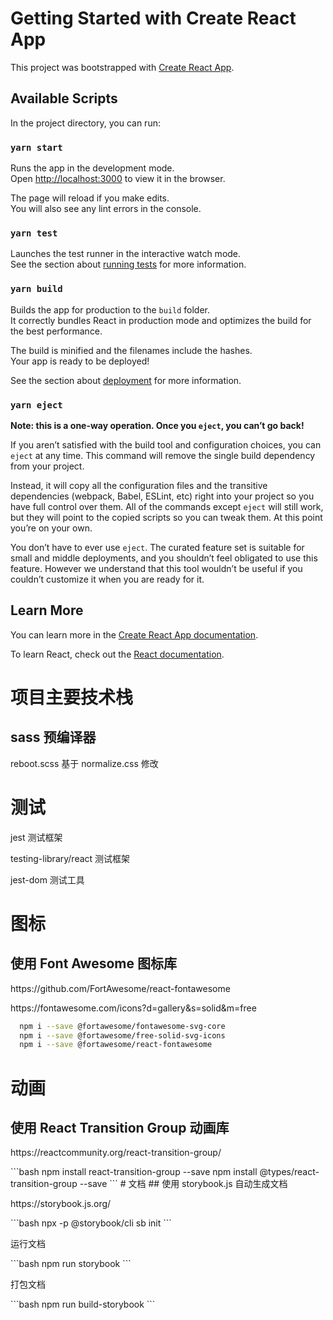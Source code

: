 # Getting Started with Create React App

This project was bootstrapped with [Create React App](https://github.com/facebook/create-react-app).

## Available Scripts

In the project directory, you can run:

### `yarn start`

Runs the app in the development mode.\
Open [http://localhost:3000](http://localhost:3000) to view it in the browser.

The page will reload if you make edits.\
You will also see any lint errors in the console.

### `yarn test`

Launches the test runner in the interactive watch mode.\
See the section about [running tests](https://facebook.github.io/create-react-app/docs/running-tests) for more information.

### `yarn build`

Builds the app for production to the `build` folder.\
It correctly bundles React in production mode and optimizes the build for the best performance.

The build is minified and the filenames include the hashes.\
Your app is ready to be deployed!

See the section about [deployment](https://facebook.github.io/create-react-app/docs/deployment) for more information.

### `yarn eject`

**Note: this is a one-way operation. Once you `eject`, you can’t go back!**

If you aren’t satisfied with the build tool and configuration choices, you can `eject` at any time. This command will remove the single build dependency from your project.

Instead, it will copy all the configuration files and the transitive dependencies (webpack, Babel, ESLint, etc) right into your project so you have full control over them. All of the commands except `eject` will still work, but they will point to the copied scripts so you can tweak them. At this point you’re on your own.

You don’t have to ever use `eject`. The curated feature set is suitable for small and middle deployments, and you shouldn’t feel obligated to use this feature. However we understand that this tool wouldn’t be useful if you couldn’t customize it when you are ready for it.

## Learn More

You can learn more in the [Create React App documentation](https://facebook.github.io/create-react-app/docs/getting-started).

To learn React, check out the [React documentation](https://reactjs.org/).

# 项目主要技术栈
  ## sass 预编译器
  <p>reboot.scss 基于 normalize.css 修改</p>

# 测试
 <p>jest 测试框架 </p>
 <p>testing-library/react 测试框架</p>
 <p>jest-dom 测试工具</p>

# 图标
  ## 使用 Font Awesome 图标库
  <p>https://github.com/FortAwesome/react-fontawesome</p>
  <p>https://fontawesome.com/icons?d=gallery&s=solid&m=free</p>

  ```bash
    npm i --save @fortawesome/fontawesome-svg-core
    npm i --save @fortawesome/free-solid-svg-icons
    npm i --save @fortawesome/react-fontawesome
  ```
# 动画
  ## 使用 React Transition Group 动画库
  <p>https://reactcommunity.org/react-transition-group/</p>
  ```bash
    npm install react-transition-group --save
    npm install @types/react-transition-group --save
  ```
# 文档
  ## 使用 storybook.js 自动生成文档
  <p>https://storybook.js.org/</p>
  ```bash
    npx -p @storybook/cli sb init
  ```  
  <p>运行文档</p>
  ```bash
    npm run storybook
  ```
  <p>打包文档</p>
  ```bash
    npm run build-storybook
  ```